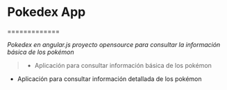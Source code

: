# Pokedex App
=============

*Pokedex en angular.js proyecto opensource para consultar la información básica de los pokémon*

 > * Aplicación para consultar información básica de los pokémon
 * Aplicación para consultar información detallada de los pokémon


